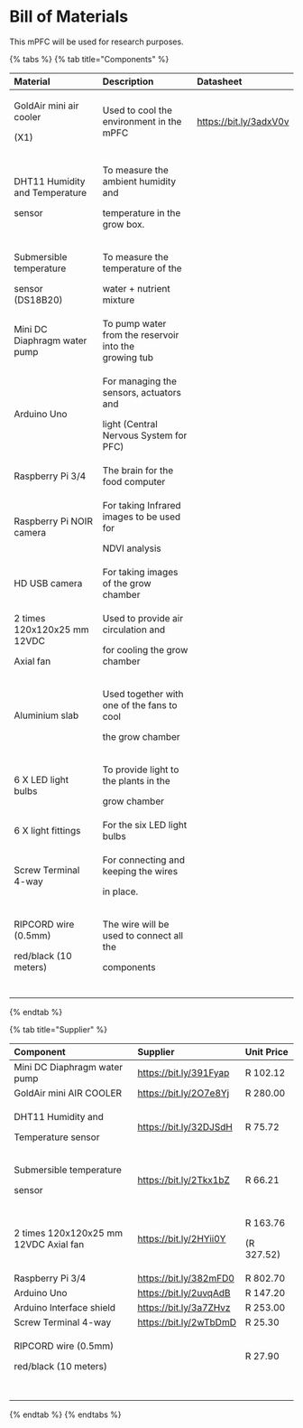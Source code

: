 # Bill of Materials

This mPFC will be used for research purposes.

{% tabs %}
{% tab title="Components" %}
<table>
  <thead>
    <tr>
      <th style="text-align:left">Material</th>
      <th style="text-align:left">Description</th>
      <th style="text-align:left">Datasheet</th>
    </tr>
  </thead>
  <tbody>
    <tr>
      <td style="text-align:left">
        <p>GoldAir mini air cooler</p>
        <p>(X1)</p>
      </td>
      <td style="text-align:left">Used to cool the environment in the mPFC</td>
      <td style="text-align:left"><a href="https://bit.ly/3adxV0v">https://bit.ly/3adxV0v</a>
      </td>
    </tr>
    <tr>
      <td style="text-align:left">
        <p>DHT11 Humidity and Temperature</p>
        <p>sensor</p>
      </td>
      <td style="text-align:left">
        <p>To measure the ambient humidity and</p>
        <p>temperature in the grow box.</p>
      </td>
      <td style="text-align:left"></td>
    </tr>
    <tr>
      <td style="text-align:left">
        <p>Submersible temperature</p>
        <p>sensor (DS18B20)</p>
      </td>
      <td style="text-align:left">
        <p>To measure the temperature of the</p>
        <p>water + nutrient mixture</p>
      </td>
      <td style="text-align:left"></td>
    </tr>
    <tr>
      <td style="text-align:left">Mini DC Diaphragm water pump</td>
      <td style="text-align:left">To pump water from the reservoir into the
        <br />growing tub</td>
      <td style="text-align:left"></td>
    </tr>
    <tr>
      <td style="text-align:left">Arduino Uno</td>
      <td style="text-align:left">
        <p>For managing the sensors, actuators and</p>
        <p>light (Central Nervous System for PFC)</p>
      </td>
      <td style="text-align:left"></td>
    </tr>
    <tr>
      <td style="text-align:left">Raspberry Pi 3/4</td>
      <td style="text-align:left">The brain for the food computer</td>
      <td style="text-align:left"></td>
    </tr>
    <tr>
      <td style="text-align:left">Raspberry Pi NOIR camera</td>
      <td style="text-align:left">
        <p>For taking Infrared images to be used for</p>
        <p>NDVI analysis</p>
      </td>
      <td style="text-align:left"></td>
    </tr>
    <tr>
      <td style="text-align:left">HD USB camera</td>
      <td style="text-align:left">For taking images of the grow chamber</td>
      <td style="text-align:left"></td>
    </tr>
    <tr>
      <td style="text-align:left">
        <p>2 times 120x120x25 mm 12VDC</p>
        <p>Axial fan</p>
      </td>
      <td style="text-align:left">
        <p>Used to provide air circulation and</p>
        <p>for cooling the grow chamber</p>
      </td>
      <td style="text-align:left"></td>
    </tr>
    <tr>
      <td style="text-align:left">Aluminium slab</td>
      <td style="text-align:left">
        <p>Used together with one of the fans to cool</p>
        <p>the grow chamber</p>
      </td>
      <td style="text-align:left"></td>
    </tr>
    <tr>
      <td style="text-align:left">6 X LED light bulbs</td>
      <td style="text-align:left">
        <p>To provide light to the plants in the</p>
        <p>grow chamber</p>
      </td>
      <td style="text-align:left"></td>
    </tr>
    <tr>
      <td style="text-align:left">6 X light fittings</td>
      <td style="text-align:left">For the six LED light bulbs</td>
      <td style="text-align:left"></td>
    </tr>
    <tr>
      <td style="text-align:left">Screw Terminal 4-way</td>
      <td style="text-align:left">
        <p>For connecting and keeping the wires</p>
        <p>in place.</p>
      </td>
      <td style="text-align:left"></td>
    </tr>
    <tr>
      <td style="text-align:left">
        <p>RIPCORD wire (0.5mm)</p>
        <p>red/black (10 meters)</p>
      </td>
      <td style="text-align:left">
        <p>The wire will be used to connect all the</p>
        <p>components</p>
      </td>
      <td style="text-align:left"></td>
    </tr>
    <tr>
      <td style="text-align:left"></td>
      <td style="text-align:left"></td>
      <td style="text-align:left"></td>
    </tr>
    <tr>
      <td style="text-align:left"></td>
      <td style="text-align:left"></td>
      <td style="text-align:left"></td>
    </tr>
    <tr>
      <td style="text-align:left"></td>
      <td style="text-align:left"></td>
      <td style="text-align:left"></td>
    </tr>
    <tr>
      <td style="text-align:left"></td>
      <td style="text-align:left"></td>
      <td style="text-align:left"></td>
    </tr>
  </tbody>
</table>
{% endtab %}

{% tab title="Supplier" %}
<table>
  <thead>
    <tr>
      <th style="text-align:left">Component</th>
      <th style="text-align:left">Supplier</th>
      <th style="text-align:left">Unit Price</th>
    </tr>
  </thead>
  <tbody>
    <tr>
      <td style="text-align:left">Mini DC Diaphragm water pump</td>
      <td style="text-align:left"><a href="https://bit.ly/391Fyap">https://bit.ly/391Fyap</a>
      </td>
      <td style="text-align:left">R 102.12</td>
    </tr>
    <tr>
      <td style="text-align:left">GoldAir mini AIR COOLER</td>
      <td style="text-align:left"><a href="https://bit.ly/2O7e8Yj">https://bit.ly/2O7e8Yj</a>
      </td>
      <td style="text-align:left">R 280.00</td>
    </tr>
    <tr>
      <td style="text-align:left">
        <p>DHT11 Humidity and</p>
        <p>Temperature sensor</p>
      </td>
      <td style="text-align:left"><a href="https://bit.ly/32DJSdH">https://bit.ly/32DJSdH</a>
      </td>
      <td style="text-align:left">R 75.72</td>
    </tr>
    <tr>
      <td style="text-align:left">
        <p>Submersible temperature</p>
        <p>sensor</p>
      </td>
      <td style="text-align:left"><a href="https://bit.ly/2Tkx1bZ">https://bit.ly/2Tkx1bZ</a>
      </td>
      <td style="text-align:left">R 66.21</td>
    </tr>
    <tr>
      <td style="text-align:left">2 times 120x120x25 mm
        <br />12VDC Axial fan</td>
      <td style="text-align:left"><a href="https://bit.ly/2HYii0Y">https://bit.ly/2HYii0Y</a>
      </td>
      <td style="text-align:left">
        <p>R 163.76</p>
        <p>(R 327.52)</p>
      </td>
    </tr>
    <tr>
      <td style="text-align:left">Raspberry Pi 3/4</td>
      <td style="text-align:left"><a href="https://bit.ly/382mFD0">https://bit.ly/382mFD0</a>
      </td>
      <td style="text-align:left">R 802.70</td>
    </tr>
    <tr>
      <td style="text-align:left">Arduino Uno</td>
      <td style="text-align:left"><a href="https://bit.ly/2uvqAdB">https://bit.ly/2uvqAdB</a>
      </td>
      <td style="text-align:left">R 147.20</td>
    </tr>
    <tr>
      <td style="text-align:left">Arduino Interface shield</td>
      <td style="text-align:left"><a href="https://bit.ly/3a7ZHvz">https://bit.ly/3a7ZHvz</a>
      </td>
      <td style="text-align:left">R 253.00</td>
    </tr>
    <tr>
      <td style="text-align:left">Screw Terminal 4-way</td>
      <td style="text-align:left"><a href="https://bit.ly/2wTbDmD">https://bit.ly/2wTbDmD</a>
      </td>
      <td style="text-align:left">R 25.30</td>
    </tr>
    <tr>
      <td style="text-align:left">
        <p>RIPCORD wire (0.5mm)</p>
        <p>red/black (10 meters)</p>
      </td>
      <td style="text-align:left"></td>
      <td style="text-align:left">R 27.90</td>
    </tr>
    <tr>
      <td style="text-align:left"></td>
      <td style="text-align:left"></td>
      <td style="text-align:left"></td>
    </tr>
    <tr>
      <td style="text-align:left"></td>
      <td style="text-align:left"></td>
      <td style="text-align:left"></td>
    </tr>
    <tr>
      <td style="text-align:left"></td>
      <td style="text-align:left"></td>
      <td style="text-align:left"></td>
    </tr>
    <tr>
      <td style="text-align:left"></td>
      <td style="text-align:left"></td>
      <td style="text-align:left"></td>
    </tr>
    <tr>
      <td style="text-align:left"></td>
      <td style="text-align:left"></td>
      <td style="text-align:left"></td>
    </tr>
  </tbody>
</table>
{% endtab %}
{% endtabs %}


